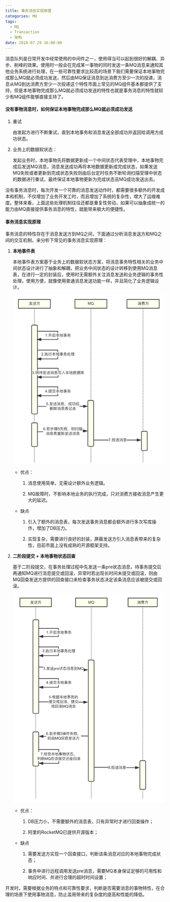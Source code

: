 ```yaml
---
title: 事务消息实现原理
categories: MQ
tags:
  - MQ
  - Transaction
  - 架构
date: 2018-07-29 16:00:00
---
```



消息队列是日常开发中经常使用的中间件之一，使用得当可以起到很好的解耦、异步、削峰的效果。使用时一般会在完成某一事物的同时发送一条MQ消息来通知其他业务系统进行处理，在一些可靠性要求比较高的场景下我们需要保证本地事物完成那么MQ就必须成功发送，然后由MQ保证消息到达消费方至少一次的投递，消息从MQ到达消费方至少一次投递这个特性市面上常见的MQ组件基本都提供了支持，但是本地事物完成那么MQ就必须成功发送的特性也就是事务消息的特性就较少有MQ组件能够直接支持了。

#### 没有事物消息时，如何保证本地事物完成那么MQ就必须成功发送

1. 重试

	由发起方进行不断重试，直到本地事务和消息发送全部成功并返回给调用方成功状态。

2. 业务上的数据软状态：

	发起业务时，本地事物先将数据更新成一个中间状态代表受理中，本地事物完成后发送MQ消息，消息发送成功再将本地数据更新成完成状态，如果发送MQ失败或者更新到完成状态失败则由后台定时任务不断轮询扫描受理中状态的数据进行重试，最终保证本地事物更新为完成状态且MQ成功发送出去。


没有事务消息时，每次开发一个可靠的消息发送动作时，都需要很多额外的开发成本和机制，不仅增加了业务开发工时，而且增加了系统的复杂性，增大了运维难度。整体来看，上面这些处理机制往往还都是重复性劳动，如果可以抽象成统一的能力由MQ直接提供事务消息的特性，就能带来极大的便捷性。


#### 事务消息实现原理

事务消息的特性存在于消息发送方到MQ之间，下面通过分析消息发送方和MQ之间的交互机制，来分析下常见的事务消息实现原理：

1. **本地事件表**

	本地事件表方案基于业务上的数据软状态方案，将消息事务特性相关的业务中间状态设计进行了抽象和解耦，把业务中间状态的设计转移到使用MQ消息表，在进行一定的封装后，使用时无需额外关注消息发送和业务逻辑的事务性处理，使用方便，就像使用普通消息发送功能一样，并且简化了业务逻辑设计。

	![本地事件表](TransactionMessage/DB.png)
	
	- 优点：
	
		1. 消息使用简单，无需设计额外业务逻辑。
		
		2. MQ故障时，不影响本地业务的执行完成，只对消费方接收消息产生更大的延迟。
	
	- 缺点
	
		1. 引入了额外的消息表，每次发送事务消息都会额外进行多次写库操作，增加了DB压力。
		
		2. 实现复杂，需要进行良好的封装，屏蔽发送方引入消息表带来的复杂性，目前市面上没有成熟的开源框架支持。


2. **二阶段提交 + 本地事物状态回查**

	基于二阶段提交，在事务处理过程中先发送一条pre状态消息，待事务提交后再通知MQ进行消息提交或回滚，异常时若出现长时间未提交或回滚，则由MQ回查发送方提供的回查接口来检查事务状态决定该条消息应该被提交或回滚。

	![二阶段提交 + 本地事物状态回查](TransactionMessage/2PC.png)
	
	- 优点：
	
		1. DB压力小，不需要额外的消息表，只有异常时才进行回查操作；
		
		2. 阿里的RocketMQ已提供开源版本；
	
	- 缺点
	
		1. 需要发送方实现一个回查接口，判断该条消息对应的本地事物完成状态；
		
		2. 事务中进行远程调用发送pre消息，需要MQ本身保证足够的可用性和响应时间、并进行合理的超时时间设置；


开发时，需要根据业务的特点和可靠性要求，判断是否需要消息的事物特性，在合理的场景下使用事物消息，防止滥用带来的复杂度的提高和性能的降低。


